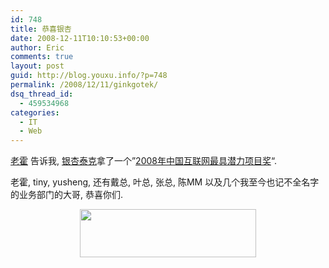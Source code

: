 ```yaml
---
id: 748
title: 恭喜银杏
date: 2008-12-11T10:10:53+00:00
author: Eric
comments: true
layout: post
guid: http://blog.youxu.info/?p=748
permalink: /2008/12/11/ginkgotek/
dsq_thread_id:
  - 459534968
categories:
  - IT
  - Web
---
```

[老霍](http://blog.devep.net/virushuo/) 告诉我, [银杏泰克](http://www.ginkgotek.com/)拿了一个&#8221;[2008年中国互联网最具潜力项目奖](http://www.ccw.com.cn/itlianghui/htm2008/20081207_557259.shtml)&#8220;.

老霍, tiny, yusheng, 还有戴总, 叶总, 张总, 陈MM 以及几个我至今也记不全名字的业务部门的大哥, 恭喜你们.

<p style="text-align: center;">
  <a href="http://www.ginkgotek.com/"><img class="aligncenter" title="logo" src="http://www.ginkgotek.com/styles/images/logo.png" alt="" width="282" height="77" /></a>
</p>